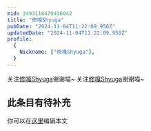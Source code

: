 ```yaml
---
mid: 3493118479436042
title: "修嘎Shyuga"
pubDate: "2024-11-04T11:22:09.950Z"
updatedDate: "2024-11-04T11:22:09.950Z"
profile:
  {
    Nickname: ["修嘎Shyuga"],
  }
---
```


关注[修嘎Shyuga](https://space.bilibili.com/3493118479436042)谢谢喵~ 关注[修嘎Shyuga](https://space.bilibili.com/3493118479436042)谢谢喵~

## 此条目有待补充
你可以在[这里](https://github.com/Yuhanawa/VTuber.ICU-Content/edit/master/v/修嘎Shyuga/index.md)编辑本文
